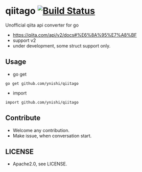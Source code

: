 # qiitago [![Build Status](https://travis-ci.org/ynishi/qiitago.svg?branch=master)](https://travis-ci.org/ynishi/qiitago)
Unofficial qiita api converter for go
* https://qiita.com/api/v2/docs#%E6%8A%95%E7%A8%BF
* support v2
* under development, some struct support only.

## Usage
* go get 
```
go get github.com/ynishi/qiitago
```
* import
```
import github.com/ynishi/qiitago
```

## Contribute
* Welcome any contribution.
* Make issue, when conversation start.

## LICENSE
* Apache2.0, see LICENSE.
